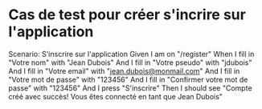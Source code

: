 # Cas de test pour créer s'incrire sur l'application

Scenario: S'inscrire sur l'application
    Given I am on "/register"
    When I fill in "Votre nom" with "Jean Dubois"
    And I fill in "Votre pseudo" with "jdubois"
    And I fill in "Votre email" with "jean.dubois@monmail.com"
    And I fill in "Votre mot de passe" with "123456"
    And I fill in "Confirmer votre mot de passe" with "123456"
    And I press "S'inscrire"
    Then I should see "Compte créé avec succès! Vous êtes connecté en tant que Jean Dubois"
